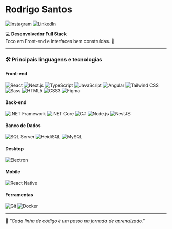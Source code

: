 # Rodrigo Santos

[![Instagram](https://img.shields.io/badge/-Instagram-e4405f?style=flat&logo=instagram&logoColor=white)](https://instagram.com/osantosrd/)
[![LinkedIn](https://img.shields.io/badge/-LinkedIn-0e76a8?style=flat&logo=linkedin&logoColor=white)](https://linkedin.com/in/rodrigo-santos-684b48286)

💻 **Desenvolvedor Full Stack**  
Foco em Front-end e interfaces bem construídas. 🚀

---

### 🛠 Principais linguagens e tecnologias
#### **Front-end**
![React](https://img.shields.io/badge/-React-61DAFB?style=flat&logo=react&logoColor=black)
![Next.js](https://img.shields.io/badge/-Next.js-000000?style=flat&logo=next.js&logoColor=white)
![TypeScript](https://img.shields.io/badge/-TypeScript-3178C6?style=flat&logo=typescript&logoColor=white)
![JavaScript](https://img.shields.io/badge/-JavaScript-F7DF1E?style=flat&logo=javascript&logoColor=black)
![Angular](https://img.shields.io/badge/-Angular-DD0031?style=flat&logo=angular&logoColor=white)
![Tailwind CSS](https://img.shields.io/badge/-Tailwind%20CSS-06B6D4?style=flat&logo=tailwindcss&logoColor=white)
![Sass](https://img.shields.io/badge/-Sass-CC6699?style=flat&logo=sass&logoColor=white)
![HTML5](https://img.shields.io/badge/-HTML5-E34F26?style=flat&logo=html5&logoColor=white)
![CSS3](https://img.shields.io/badge/-CSS3-1572B6?style=flat&logo=css3&logoColor=white)
![Figma](https://img.shields.io/badge/-Figma-F24E1E?style=flat&logo=figma&logoColor=white)

#### **Back-end**
![.NET Framework](https://img.shields.io/badge/-.NET%20Framework-512BD4?style=flat&logo=dotnet&logoColor=white)
![.NET Core](https://img.shields.io/badge/-.NET%20Core-512BD4?style=flat&logo=dotnet&logoColor=white)
![C#](https://img.shields.io/badge/-C%23-239120?style=flat&logo=csharp&logoColor=white)
![Node.js](https://img.shields.io/badge/-Node.js-339933?style=flat&logo=node.js&logoColor=white)
![NestJS](https://img.shields.io/badge/-NestJS-E0234E?style=flat&logo=nestjs&logoColor=white)

#### **Banco de Dados**
![SQL Server](https://img.shields.io/badge/-SQL%20Server-CC2927?style=flat&logo=microsoftsqlserver&logoColor=white)
![HeidiSQL](https://img.shields.io/badge/-HeidiSQL-4479A1?style=flat&logo=heidisql&logoColor=white)
![MySQL](https://img.shields.io/badge/-MySQL-4479A1?style=flat&logo=mysql&logoColor=white)

#### **Desktop**
![Electron](https://img.shields.io/badge/-Electron-47848F?style=flat&logo=electron&logoColor=white)

#### **Mobile**
![React Native](https://img.shields.io/badge/-React%20Native-61DAFB?style=flat&logo=react&logoColor=black)

#### **Ferramentas**
![Git](https://img.shields.io/badge/-Git-F05032?style=flat&logo=git&logoColor=white)
![Docker](https://img.shields.io/badge/-Docker-2496ED?style=flat&logo=docker&logoColor=white)

---

📌 _"Cada linha de código é um passo na jornada de aprendizado."_  
